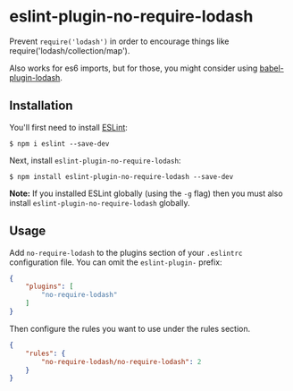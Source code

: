 # eslint-plugin-no-require-lodash

Prevent `require('lodash')` in order to encourage things like require('lodash/collection/map').

Also works for es6 imports, but for those, you might consider using
[babel-plugin-lodash](https://github.com/megawac/babel-plugin-lodash).

## Installation

You'll first need to install [ESLint](http://eslint.org):

```
$ npm i eslint --save-dev
```

Next, install `eslint-plugin-no-require-lodash`:

```
$ npm install eslint-plugin-no-require-lodash --save-dev
```

**Note:** If you installed ESLint globally (using the `-g` flag) then you must also install `eslint-plugin-no-require-lodash` globally.

## Usage

Add `no-require-lodash` to the plugins section of your `.eslintrc` configuration file. You can omit the `eslint-plugin-` prefix:

```json
{
    "plugins": [
        "no-require-lodash"
    ]
}
```


Then configure the rules you want to use under the rules section.

```json
{
    "rules": {
        "no-require-lodash/no-require-lodash": 2
    }
}
```


